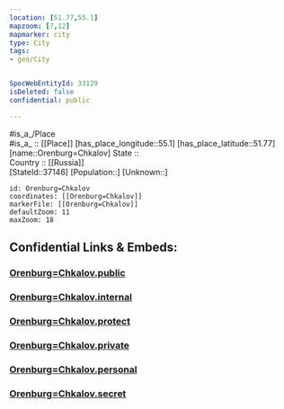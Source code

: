 ```yaml
---
location: [51.77,55.1] 
mapzoom: [7,12] 
mapmarker: city 
type: City
tags:
- geo/City


SpocWebEntityId: 33129
isDeleted: false
confidential: public

---
```

#is_a_/Place  
#is_a_ :: [[Place]] 
[has_place_longitude::55.1] 
[has_place_latitude::51.77] 
[name::Orenburg=Chkalov] 
State ::  
Country :: [[Russia]]  
[StateId::37146] 
[Population::] 
[Unknown::] 


```leaflet
id: Orenburg=Chkalov
coordinates: [[Orenburg=Chkalov]] 
markerFile: [[Orenburg=Chkalov]] 
defaultZoom: 11 
maxZoom: 18
```


## Confidential Links & Embeds: 

### [Orenburg=Chkalov.public](/_public/\Earth\Continent\Europe\Europe~East\Russia\Russia~Volga\Orenburg_Oblast\CityOrenburg=Chkalov.public.md) 

### [Orenburg=Chkalov.internal](/_internal/\Earth\Continent\Europe\Europe~East\Russia\Russia~Volga\Orenburg_Oblast\CityOrenburg=Chkalov.internal.md) 

### [Orenburg=Chkalov.protect](/_protect/\Earth\Continent\Europe\Europe~East\Russia\Russia~Volga\Orenburg_Oblast\CityOrenburg=Chkalov.protect.md) 

### [Orenburg=Chkalov.private](/_private/\Earth\Continent\Europe\Europe~East\Russia\Russia~Volga\Orenburg_Oblast\CityOrenburg=Chkalov.private.md) 

### [Orenburg=Chkalov.personal](/_personal/\Earth\Continent\Europe\Europe~East\Russia\Russia~Volga\Orenburg_Oblast\CityOrenburg=Chkalov.personal.md) 

### [Orenburg=Chkalov.secret](/_secret/\Earth\Continent\Europe\Europe~East\Russia\Russia~Volga\Orenburg_Oblast\CityOrenburg=Chkalov.secret.md)

